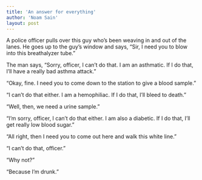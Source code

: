 ```yaml
---
title: 'An answer for everything'
author: 'Noam Sain'
layout: post
---
```


A police officer pulls over this guy who’s been weaving in and out of the lanes. He goes up to the guy’s window and says, “Sir, I need you to blow into this breathalyzer tube.”  
  
The man says, “Sorry, officer, I can’t do that. I am an asthmatic. If I do that, I’ll have a really bad asthma attack.”

“Okay, fine. I need you to come down to the station to give a blood sample.”

“I can’t do that either. I am a hemophiliac. If I do that, I’ll bleed to death.”

“Well, then, we need a urine sample.”

“I’m sorry, officer, I can’t do that either. I am also a diabetic. If I do that, I’ll get really low blood sugar.”

“All right, then I need you to come out here and walk this white line.”

“I can’t do that, officer.”

“Why not?”

“Because I’m drunk.”